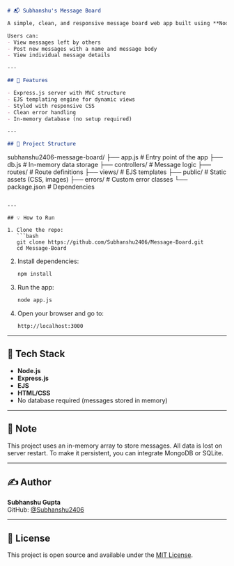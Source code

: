 ```markdown
# 📬 Subhanshu's Message Board

A simple, clean, and responsive message board web app built using **Node.js**, **Express**, and **EJS**.

Users can:
- View messages left by others
- Post new messages with a name and message body
- View individual message details

---

## 🚀 Features

- Express.js server with MVC structure
- EJS templating engine for dynamic views
- Styled with responsive CSS
- Clean error handling
- In-memory database (no setup required)

---

## 📁 Project Structure

```
subhanshu2406-message-board/
├── app.js                  # Entry point of the app
├── db.js                   # In-memory data storage
├── controllers/            # Message logic
├── routes/                 # Route definitions
├── views/                  # EJS templates
├── public/                 # Static assets (CSS, images)
├── errors/                 # Custom error classes
└── package.json            # Dependencies
```

---

## 💡 How to Run

1. Clone the repo:
   ```bash
   git clone https://github.com/Subhanshu2406/Message-Board.git
   cd Message-Board
   ```

2. Install dependencies:
   ```bash
   npm install
   ```

3. Run the app:
   ```bash
   node app.js
   ```

4. Open your browser and go to:
   ```
   http://localhost:3000
   ```

---

## 🧠 Tech Stack

- **Node.js**
- **Express.js**
- **EJS**
- **HTML/CSS**
- No database required (messages stored in memory)

---

## 📌 Note

This project uses an in-memory array to store messages. All data is lost on server restart. To make it persistent, you can integrate MongoDB or SQLite.

---

## ✍️ Author

**Subhanshu Gupta**  
GitHub: [@Subhanshu2406](https://github.com/Subhanshu2406)

---

## 📄 License

This project is open source and available under the [MIT License](LICENSE).
```

